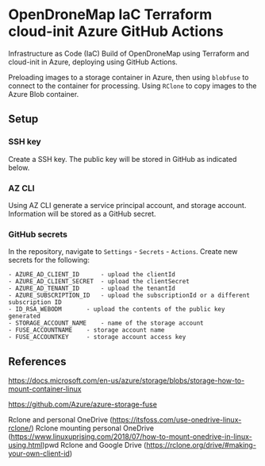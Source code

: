 # OpenDroneMap IaC Terraform cloud-init Azure GitHub Actions

Infrastructure as Code (IaC) Build of OpenDroneMap using Terraform and cloud-init in Azure, deploying using GitHub Actions.

Preloading images to a storage container in Azure, then using `blobfuse` to connect to the container for processing. Using `RClone` to copy images to the Azure Blob container.

## Setup

### SSH key

Create a SSH key. The public key will be stored in GitHub as indicated below.

### AZ CLI

Using AZ CLI generate a service principal account, and storage account. Information will be stored as a GitHub secret.

### GitHub secrets

In the repository, navigate to `Settings` - `Secrets` - `Actions`. Create new secrets for the following:
```
- AZURE_AD_CLIENT_ID 	  - upload the clientId
- AZURE_AD_CLIENT_SECRET  - upload the clientSecret
- AZURE_AD_TENANT_ID	  - upload the tenantId
- AZURE_SUBSCRIPTION_ID   - upload the subscriptionId or a different subscription ID
- ID_RSA_WEBODM		  - upload the contents of the public key generated
- STORAGE_ACCOUNT_NAME	  - name of the storage account
- FUSE_ACCOUNTNAME	  - storage account name
- FUSE_ACCOUNTKEY	  - storage account access key
```

## References

https://docs.microsoft.com/en-us/azure/storage/blobs/storage-how-to-mount-container-linux

https://github.com/Azure/azure-storage-fuse

Rclone and personal OneDrive (https://itsfoss.com/use-onedrive-linux-rclone/)
Rclone mounting personal OneDrive (https://www.linuxuprising.com/2018/07/how-to-mount-onedrive-in-linux-using.html)pwd
Rclone and Google Drive (https://rclone.org/drive/#making-your-own-client-id)


